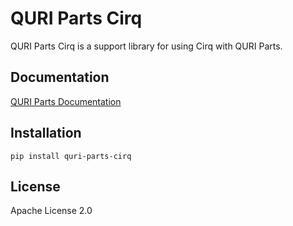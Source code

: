 # QURI Parts Cirq

QURI Parts Cirq is a support library for using Cirq with QURI Parts.

## Documentation

[QURI Parts Documentation](https://quri-parts.qunasys.com)

## Installation

```
pip install quri-parts-cirq
```

## License

Apache License 2.0
